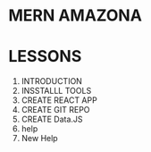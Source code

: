 # MERN AMAZONA

# LESSONS

1. INTRODUCTION
2. INSSTALLL TOOLS
3. CREATE REACT APP
4. CREATE GIT REPO
5. CREATE Data.JS
6. help
7. New Help
